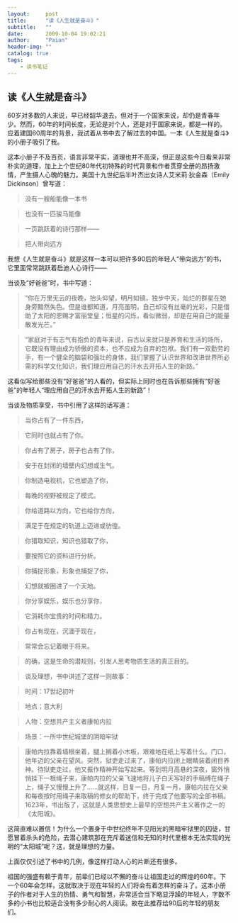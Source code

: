 ```yaml
---
layout:     post
title:      "读《人生就是奋斗》"
subtitle:   ""
date:       2009-10-04 19:02:21
author:     "Paian"
header-img: ""
catalog: true
tags:
    - 读书笔记
---
```


## 读《人生就是奋斗》

60岁对多数的人来说，早已经韶华退去，但对于一个国家来说，却仍是青春年少。然而，60年的时间长度，无论是对个人，还是对于国家来说，都是一样的。应着建国60周年的背景，我试着从书中去了解过去的中国。一本《人生就是奋斗》的小册子吸引了我。

这本小册子不及百页，语言非常平实，道理也并不高深，但正是这些今日看来非常朴实的道理，加上上个世纪80年代初特殊的时代背景和作者贯穿全册的昂扬激情，产生摄人心魄的魅力。美国十九世纪后半叶杰出女诗人艾米莉·狄金森（Emily Dickinson）曾写道：

> 没有一艘船能像一本书

> 也没有一匹骏马能像

> 一页跳跃着的诗行那样——

> 把人带向远方

我想《人生就是奋斗》就是这样一本可以把许多90后的年轻人“带向远方”的书，它里面常常跳跃着启迪人心诗行——

当谈及“好爸爸”时，书中写道：

> “你在万里无云的夜晚，抬头仰望，明月如镜，独步中天，灿烂的群星在她身旁黯然失色。但是谁都知道，月亮虽明，自己却没有丝毫的光彩，只是借助了太阳的恩赐才富丽堂皇；恒星的闪烁，看似微弱，却是在用自己的能量散发光芒。”

> “家庭对于有志气有抱负的青年来说，自古以来就只是养育和生活的场所，它既没有理由成为骄傲的资本，也不应成为自弃的包袱。我们有一双勤劳的手，有一个健全的脑袋和强壮的身体，我们掌握了认识世界和改进世界所必需的科学文化知识，我们理应用自己的汗水去开拓人生的新路。”

这看似写给那些没有“好爸爸”的人看的，但实际上同时也在告诉那些拥有“好爸爸”的年轻人“理应用自己的汗水去开拓人生的新路”！

当谈及物质享受，书中引用了这样的话写道：

> 当你占有了一件东西，

> 它同时也就占有了你。

> 你占有了房子，房子也占有了你，

> 安于在封闭的墙壁内幻想或生气。

> 你制造电视机，它也塑造了你，

> 每晚的视野被规定了模式。

> 你给道路以方向，它也给你方向，

> 满足于在规定的轨道上迈进或彷徨。

> 你猎取知识，知识也猎取了你，

> 要按照它的资料进行分析。

> 你捕捉形象，形象也捕捉了你，

> 幻想就被圈进了一个天地。

> 你分享娱乐，娱乐也分享你，

> 它消耗你宝贵的时间和精力。

> 你占有现在，沉湎于现在，

> 常常会忘记着眼于将来。

> 的确，这是生命的潜规则，引发人思考物质生活的真正目的。

> 谈及理想，书中讲述了这样一则故事：

> 时间：17世纪初叶

> 地点；意大利

> 人物：空想共产主义者康帕内拉

> 场景：一所中世纪城堡的阴暗牢狱

> 康帕内拉靠着墙根坐着，腿上搁着小木板，艰难地在纸上写着什么。门口，他年迈的父亲在望风。突然，狱吏走过来了，康帕内拉闭上眼睛装着闭目养神。待狱吏走过，他又振作精神开始写起来。等到明月高悬的深夜，窗外悄悄挂下一根绳子来，康帕内拉的父亲飞速地将儿子白天写好的手稿缚在绳子上，绳子又慢慢上升了……就这样，日复一日，月复一月，康帕内拉在父亲和每夜按时用绳子来取稿的修女的帮助下，终于完成了他要写的全部书稿。1623年，书出版了，这就是人类思想史上最早的空想共产主义著作之一的《太阳城》。

这简直难以置信！为什么一个置身于中世纪终年不见阳光的黑暗牢狱里的囚徒，甘愿冒着杀头的危险，去潜心建筑那在充斥着迷信和无知的时代里根本无法实现的光明的“太阳城”呢？这，就是理想的力量。

上面仅仅引述了书中的几例，像这样打动人心的片断还有很多。

祖国的强盛有赖于青年，前辈们已经以不懈的奋斗让祖国走过的辉煌的60年。下一个60年会怎样，这就取决于现在年轻的人们将会有着怎样的奋斗了。这本小册子的作者对于人生的热情、勇气和智慧，非常适合当下略显浮躁的年轻人，字数不多的小书也比较适合没有多少耐心的人阅读。故在此推荐给90后的年轻的朋友们。
